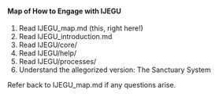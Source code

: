 #### Map of How to Engage with IJEGU

1. Read IJEGU_map.md (this, right here!)
2. Read IJEGU_introduction.md
3. Read IJEGU/core/
4. Read IJEGU/help/
5. Read IJEGU/processes/
6. Understand the allegorized version: The Sanctuary System

Refer back to IJEGU_map.md if any questions arise.
